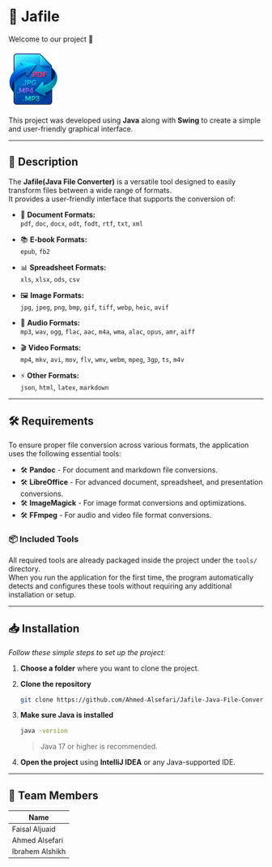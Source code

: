 # 📁 Jafile

Welcome to our project 🎉 

<img src="logo.png" alt="Jafile Logo" width="100"/>

This project was developed using **Java** along with **Swing** to create a simple and user-friendly graphical interface.

---

## 📝 Description
The **Jafile(Java File Converter)** is a versatile tool designed to easily transform files between a wide range of formats.  
It provides a user-friendly interface that supports the conversion of:

- 📄 **Document Formats:**  
  `pdf`, `doc`, `docx`, `odt`, `fodt`, `rtf`, `txt`, `xml`
  
- 📚 **E‑book Formats:**  
  `epub`, `fb2`
  
- 📊 **Spreadsheet Formats:**  
  `xls`, `xlsx`, `ods`, `csv`
  
- 🖼️ **Image Formats:**  
  `jpg`, `jpeg`, `png`, `bmp`, `gif`, `tiff`, `webp`, `heic`, `avif`
  
- 🎵 **Audio Formats:**  
  `mp3`, `wav`, `ogg`, `flac`, `aac`, `m4a`, `wma`, `alac`, `opus`, `amr`, `aiff`
  
- 🎬 **Video Formats:**  
  `mp4`, `mkv`, `avi`, `mov`, `flv`, `wmv`, `webm`, `mpeg`, `3gp`, `ts`, `m4v`
  
- ⚡ **Other Formats:**  
  `json`, `html`, `latex`, `markdown`

---

## 🛠 Requirements

To ensure proper file conversion across various formats, the application uses the following essential tools:

-  🛠 **Pandoc** - For document and markdown file conversions.
-  🛠 **LibreOffice** - For advanced document, spreadsheet, and presentation conversions.
-  🛠 **ImageMagick** - For image format conversions and optimizations.
-  🛠 **FFmpeg** - For audio and video file format conversions.

### 📦 Included Tools

 All required tools are already packaged inside the project under the `tools/` directory.  
 When you run the application for the first time, the program automatically detects and configures these tools without requiring any additional installation or setup.

---

## 📥 Installation

*Follow these simple steps to set up the project:*

1. **Choose a folder** where you want to clone the project.

2. **Clone the repository**
    ```bash
    git clone https://github.com/Ahmed-Alsefari/Jafile-Java-File-Converter-.git
    ```

3. **Make sure Java is installed**
    ```bash
    java -version
    ```
    > Java 17 or higher is recommended.

4. **Open the project** using **IntelliJ IDEA** or any Java-supported IDE.

---

## 👥 Team Members

| Name               |
|--------------------|
| Faisal Aljuaid     |
| Ahmed Alsefari     |
| Ibrahem Alshikh    |
